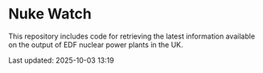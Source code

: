 # Nuke Watch

This repository includes code for retrieving the latest information available on the output of EDF nuclear power plants in the UK.

Last updated: 2025-10-03 13:19